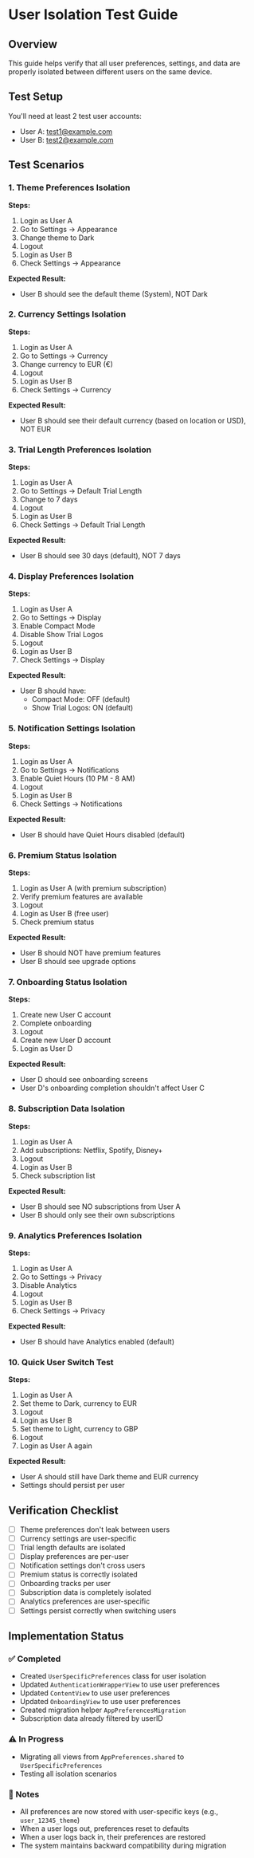 # User Isolation Test Guide

## Overview
This guide helps verify that all user preferences, settings, and data are properly isolated between different users on the same device.

## Test Setup
You'll need at least 2 test user accounts:
- User A: test1@example.com
- User B: test2@example.com

## Test Scenarios

### 1. Theme Preferences Isolation
**Steps:**
1. Login as User A
2. Go to Settings → Appearance
3. Change theme to Dark
4. Logout
5. Login as User B
6. Check Settings → Appearance

**Expected Result:** 
- User B should see the default theme (System), NOT Dark

### 2. Currency Settings Isolation
**Steps:**
1. Login as User A
2. Go to Settings → Currency
3. Change currency to EUR (€)
4. Logout
5. Login as User B
6. Check Settings → Currency

**Expected Result:**
- User B should see their default currency (based on location or USD), NOT EUR

### 3. Trial Length Preferences Isolation
**Steps:**
1. Login as User A
2. Go to Settings → Default Trial Length
3. Change to 7 days
4. Logout
5. Login as User B
6. Check Settings → Default Trial Length

**Expected Result:**
- User B should see 30 days (default), NOT 7 days

### 4. Display Preferences Isolation
**Steps:**
1. Login as User A
2. Go to Settings → Display
3. Enable Compact Mode
4. Disable Show Trial Logos
5. Logout
6. Login as User B
7. Check Settings → Display

**Expected Result:**
- User B should have:
  - Compact Mode: OFF (default)
  - Show Trial Logos: ON (default)

### 5. Notification Settings Isolation
**Steps:**
1. Login as User A
2. Go to Settings → Notifications
3. Enable Quiet Hours (10 PM - 8 AM)
4. Logout
5. Login as User B
6. Check Settings → Notifications

**Expected Result:**
- User B should have Quiet Hours disabled (default)

### 6. Premium Status Isolation
**Steps:**
1. Login as User A (with premium subscription)
2. Verify premium features are available
3. Logout
4. Login as User B (free user)
5. Check premium status

**Expected Result:**
- User B should NOT have premium features
- User B should see upgrade options

### 7. Onboarding Status Isolation
**Steps:**
1. Create new User C account
2. Complete onboarding
3. Logout
4. Create new User D account
5. Login as User D

**Expected Result:**
- User D should see onboarding screens
- User D's onboarding completion shouldn't affect User C

### 8. Subscription Data Isolation
**Steps:**
1. Login as User A
2. Add subscriptions: Netflix, Spotify, Disney+
3. Logout
4. Login as User B
5. Check subscription list

**Expected Result:**
- User B should see NO subscriptions from User A
- User B should only see their own subscriptions

### 9. Analytics Preferences Isolation
**Steps:**
1. Login as User A
2. Go to Settings → Privacy
3. Disable Analytics
4. Logout
5. Login as User B
6. Check Settings → Privacy

**Expected Result:**
- User B should have Analytics enabled (default)

### 10. Quick User Switch Test
**Steps:**
1. Login as User A
2. Set theme to Dark, currency to EUR
3. Logout
4. Login as User B
5. Set theme to Light, currency to GBP
6. Logout
7. Login as User A again

**Expected Result:**
- User A should still have Dark theme and EUR currency
- Settings should persist per user

## Verification Checklist

- [ ] Theme preferences don't leak between users
- [ ] Currency settings are user-specific
- [ ] Trial length defaults are isolated
- [ ] Display preferences are per-user
- [ ] Notification settings don't cross users
- [ ] Premium status is correctly isolated
- [ ] Onboarding tracks per user
- [ ] Subscription data is completely isolated
- [ ] Analytics preferences are user-specific
- [ ] Settings persist correctly when switching users

## Implementation Status

### ✅ Completed
- Created `UserSpecificPreferences` class for user isolation
- Updated `AuthenticationWrapperView` to use user preferences
- Updated `ContentView` to use user preferences
- Updated `OnboardingView` to use user preferences
- Created migration helper `AppPreferencesMigration`
- Subscription data already filtered by userID

### ⚠️ In Progress
- Migrating all views from `AppPreferences.shared` to `UserSpecificPreferences`
- Testing all isolation scenarios

### 📝 Notes
- All preferences are now stored with user-specific keys (e.g., `user_12345_theme`)
- When a user logs out, preferences reset to defaults
- When a user logs back in, their preferences are restored
- The system maintains backward compatibility during migration